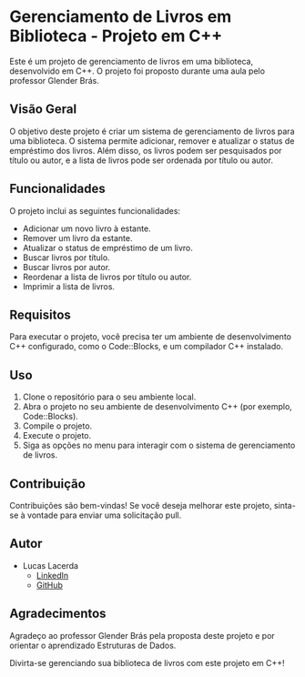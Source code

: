 # Gerenciamento de Livros em Biblioteca - Projeto em C++

Este é um projeto de gerenciamento de livros em uma biblioteca, desenvolvido em C++. O projeto foi proposto durante uma aula pelo professor Glender Brás.

## Visão Geral

O objetivo deste projeto é criar um sistema de gerenciamento de livros para uma biblioteca. O sistema permite adicionar, remover e atualizar o status de empréstimo dos livros. Além disso, os livros podem ser pesquisados por título ou autor, e a lista de livros pode ser ordenada por título ou autor.

## Funcionalidades

O projeto inclui as seguintes funcionalidades:

- Adicionar um novo livro à estante.
- Remover um livro da estante.
- Atualizar o status de empréstimo de um livro.
- Buscar livros por título.
- Buscar livros por autor.
- Reordenar a lista de livros por título ou autor.
- Imprimir a lista de livros.

## Requisitos

Para executar o projeto, você precisa ter um ambiente de desenvolvimento C++ configurado, como o Code::Blocks, e um compilador C++ instalado.

## Uso

1. Clone o repositório para o seu ambiente local.
2. Abra o projeto no seu ambiente de desenvolvimento C++ (por exemplo, Code::Blocks).
3. Compile o projeto.
4. Execute o projeto.
5. Siga as opções no menu para interagir com o sistema de gerenciamento de livros.

## Contribuição

Contribuições são bem-vindas! Se você deseja melhorar este projeto, sinta-se à vontade para enviar uma solicitação pull.

## Autor

- Lucas Lacerda
  - [LinkedIn](https://www.linkedin.com/in/lucashlacerda/)
  - [GitHub](https://github.com/lucashlacerda)

## Agradecimentos

Agradeço ao professor Glender Brás pela proposta deste projeto e por orientar o aprendizado Estruturas de Dados.

Divirta-se gerenciando sua biblioteca de livros com este projeto em C++!

